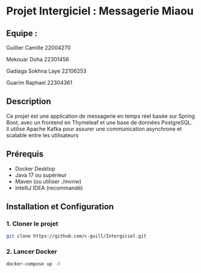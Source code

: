 # Projet  Intergiciel : Messagerie Miaou


## Equipe :

Guillier Camille 22004270

Mekouar Doha 22301456

Gadiaga Sokhna Laye 22106253

Guarim Raphael 22304361


## Description
Ce projet est une application de messagerie en temps réel basée sur Spring Boot, avec un frontend en Thymeleaf et une base de données PostgreSQL. Il utilise Apache Kafka pour assurer une communication asynchrone et scalable entre les utilisateurs

## Prérequis
- Docker Desktop
- Java 17 ou supérieur
- Maven (ou utiliser ./mvnw)
- IntelliJ IDEA (recommandé)

## Installation et Configuration

### 1. Cloner le projet
```bash
git clone https://github.com/c-guill/Intergiciel.git
```

### 2. Lancer Docker

```bash
docker-compose up -d
```
